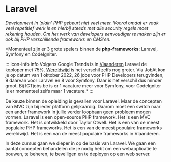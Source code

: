 # Laravel

*Development in 'plain' PHP gebeurt niet veel meer. Vooral omdat er vaak veel repetitief werk is en hierbij steeds met alle security regels moet rekening houden. Om het werk van developers eenvoudiger te maken zijn er ook bij PHP verschillende frameworks en CMS'en.*

*Momenteel zijn er 3 grote spelers binnen de **php-frameworks**: Laravel, Symfony en CodeIgniter. 

::: icon-info info
Volgens Google Trends is in [Vlaanderen](https://trends.google.nl/trends/explore?geo=BE&q=%2Fm%2F0jwy148,%2Fm%2F09cjcl,%2Fm%2F02qgdkj) Laravel de koploper met 75%. [Wereldwijd](https://trends.google.nl/trends/explore?q=%2Fm%2F0jwy148,%2Fm%2F09cjcl,%2Fm%2F02qgdkj) is het verschil zelfs nog groter. 
Via JobAt kon je op datum van 1 oktober 2022, 26 jobs voor PHP Developers terugvinden,  9 daarvan voor Laravel en 8 voor Symfony. Daar is het verschil dus minder groot. Bij ICTjobs.be is er 1 vacature meer voor Symfony, voor CodeIgniter is er momenteel zelfs maar 1 vacature.*
:::

De keuze binnen de opleiding is gevallen voor Laravel. Maar de concepten van MVC zijn bij ieder platform gelijkaardig. Daarom moet een switch naar een ander framework in jullie verder loopbaan geen probleem mogen vormen. Laravel is een open-source PHP framework. Het is een MVC framework. Het is ontwikkeld door Taylor Otwell. Het is een van de meest populaire PHP frameworks. Het is een van de meest populaire frameworks wereldwijd. Het is een van de meest populaire frameworks in Vlaanderen.

In deze cursus gaan we dieper in op de basis van Laravel. We gaan een aantal concepten behandelen die je nodig hebt om een webapplicatie te bouwen, te beheren, te beveiligen en te deployen op een web server.